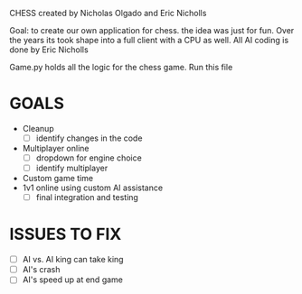 CHESS
created by Nicholas Olgado and Eric Nicholls

Goal: to create our own application for chess. the idea was just for fun. Over the years its took shape into a full client with a CPU as well. All AI coding is done by Eric Nicholls

Game.py holds all the logic for the chess game. Run this file

# GOALS
- Cleanup
    - [ ] identify changes in the code

- Multiplayer online
    - [ ] dropdown for engine choice
    - [ ] identify multiplayer

- Custom game time
- 1v1 online using custom AI assistance
    - [ ] final integration and testing

# ISSUES TO FIX
- [ ] AI vs. AI king can take king
- [ ] AI's crash
- [ ] AI's speed up at end game